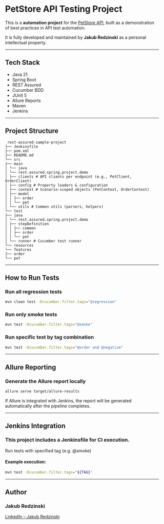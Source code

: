 # PetStore API Testing Project

This is a **automation project** for the [PetStore API](https://petstore.swagger.io/), built as a demonstration of best practices in API test automation.

It is fully developed and maintained by **Jakub Redzinski** as a personal intellectual property.

---

## Tech Stack

-  Java 21
-  Spring Boot
-  REST Assured
-  Cucumber BDD
-  JUnit 5
- Allure Reports
-  Maven
-  Jenkins

---

## Project Structure
<pre><code> rest-assured-sample-project
├── Jenkinsfile
├── pom.xml
├── README.md
└── src
├── main
│ └── java
│ └── rest.assured.spring.project.demo
│ ├── clients # API clients per endpoint (e.g., PetClient, OrderClient)
│ ├── config # Property loaders & configuration
│ ├── context # Scenario-scoped objects (PetContext, OrderContext)
│ ├── model
│ │ ├── order
│ │ └── pet
│ └── utils # Common utils (parsers, helpers)
└── test
├── java
│ └── rest.assured.spring.project.demo
│ ├── stepDefinition
│ │ ├── common
│ │ ├── order
│ │ └── pet
│ └── runner # Cucumber test runner
└── resources
└── features
├── order
└── pet
</code></pre>
---
## How to Run Tests

### Run all regression tests

```bash
mvn clean test -Dcucumber.filter.tags="@regression"
```

### Run only smoke tests

```bash
mvn test -Dcucumber.filter.tags="@smoke"
```

### Run specific test by tag combination
```bash
mvn test -Dcucumber.filter.tags="@order and @negative"
```

---

## Allure Reporting
### Generate the Allure report locally

```bash
allure serve target/allure-results
```
If Allure is integrated with Jenkins, the report will be generated automatically after the pipeline completes.


---
## Jenkins Integration

### This project includes a Jenkinsfile for CI execution.

Run tests with specified tag (e.g. @smoke)

#### Example execution:

```bash
mvn test -Dcucumber.filter.tags="${TAG}"
```

---

## Author
### Jakub Redzinski
[LinkedIn – Jakub Redzinski](https://www.linkedin.com/in/kuba-redzinski)
